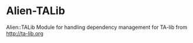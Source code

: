 Alien-TALib
===========

Alien::TALib Module for handling dependency management for TA-lib from http://ta-lib.org
